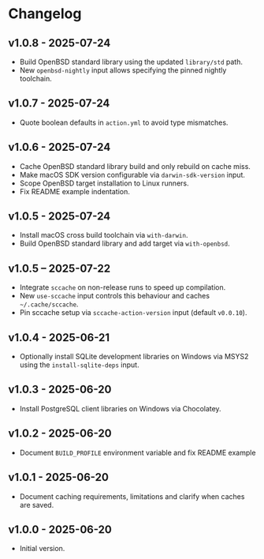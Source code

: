 
# Changelog

## v1.0.8 - 2025-07-24

- Build OpenBSD standard library using the updated `library/std` path.
- New `openbsd-nightly` input allows specifying the pinned nightly toolchain.

## v1.0.7 - 2025-07-24

- Quote boolean defaults in `action.yml` to avoid type mismatches.

## v1.0.6 - 2025-07-24

- Cache OpenBSD standard library build and only rebuild on cache miss.
- Make macOS SDK version configurable via `darwin-sdk-version` input.
- Scope OpenBSD target installation to Linux runners.
- Fix README example indentation.

## v1.0.5 - 2025-07-24

- Install macOS cross build toolchain via `with-darwin`.
- Build OpenBSD standard library and add target via `with-openbsd`.

## v1.0.5 – 2025-07-22

- Integrate `sccache` on non-release runs to speed up compilation.
- New `use-sccache` input controls this behaviour and caches `~/.cache/sccache`.
- Pin sccache setup via `sccache-action-version` input (default `v0.0.10`).

## v1.0.4 - 2025-06-21

- Optionally install SQLite development libraries on Windows via MSYS2 using the
  `install-sqlite-deps` input.

## v1.0.3 - 2025-06-20

- Install PostgreSQL client libraries on Windows via Chocolatey.

## v1.0.2 - 2025-06-20

- Document `BUILD_PROFILE` environment variable and fix README example

## v1.0.1 - 2025-06-20

- Document caching requirements, limitations and clarify when caches are saved.

## v1.0.0 - 2025-06-20
- Initial version.
